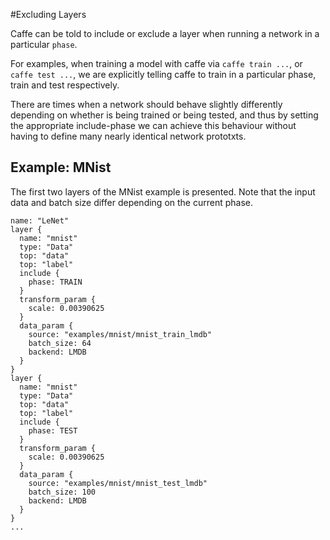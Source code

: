 #Excluding Layers

Caffe can be told to include or exclude a layer when running a network in a particular `phase`.

For examples, when training a model with caffe via `caffe train ...`, or `caffe test ...`, we are explicitly telling caffe to train in a particular phase, train and test respectively.

There are times when a network should behave slightly differently depending on whether is being trained or being tested, and thus by setting the appropriate include-phase we can achieve this behaviour without having to define many nearly identical network prototxts.

## Example: MNist

The first two layers of the MNist example is presented. Note that the input data and batch size differ depending on the current phase.

    name: "LeNet"
    layer {
      name: "mnist"
      type: "Data"
      top: "data"
      top: "label"
      include {
        phase: TRAIN
      }
      transform_param {
        scale: 0.00390625
      }
      data_param {
        source: "examples/mnist/mnist_train_lmdb"
        batch_size: 64
        backend: LMDB
      }
    }
    layer {
      name: "mnist"
      type: "Data"
      top: "data"
      top: "label"
      include {
        phase: TEST
      }
      transform_param {
        scale: 0.00390625
      }
      data_param {
        source: "examples/mnist/mnist_test_lmdb"
        batch_size: 100
        backend: LMDB
      }
    }
    ...